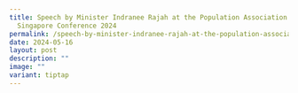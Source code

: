 ```yaml
---
title: Speech by Minister Indranee Rajah at the Population Association of
  Singapore Conference 2024
permalink: /speech-by-minister-indranee-rajah-at-the-population-association-of-singapore-conference-2024/
date: 2024-05-16
layout: post
description: ""
image: ""
variant: tiptap
---
```

